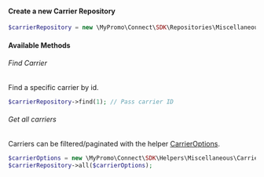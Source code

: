 #### Create a new Carrier Repository

```php
$carrierRepository = new \MyPromo\Connect\SDK\Repositories\Miscellaneous\CarrierRepository($client);
```

#### Available Methods

###### Find Carrier

Find a specific carrier by id.

```php
$carrierRepository->find(1); // Pass carrier ID
```

###### Get all carriers

Carriers can be filtered/paginated with the helper [CarrierOptions][CarrierOptions].

```php
$carrierOptions = new \MyPromo\Connect\SDK\Helpers\Miscellaneous\CarrierOptions();
$carrierRepository->all($carrierOptions);
```

[CarrierOptions]: ../../Helpers/Miscellaneous/CarrierOptions.md